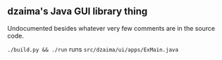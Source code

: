 ## dzaima's Java GUI library thing

Undocumented besides whatever very few comments are in the source code.

`./build.py && ./run` runs `src/dzaima/ui/apps/ExMain.java`